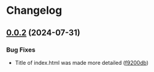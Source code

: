 # Changelog

## [0.0.2](https://github.com/websavva/home-dash/compare/home-dash-v0.0.1...home-dash-v0.0.2) (2024-07-31)


### Bug Fixes

* Title of index.html was made more detailed ([f9200db](https://github.com/websavva/home-dash/commit/f9200dbc4e3eb1cf1aa1f7ee8abdf2d34e54a3ca))
